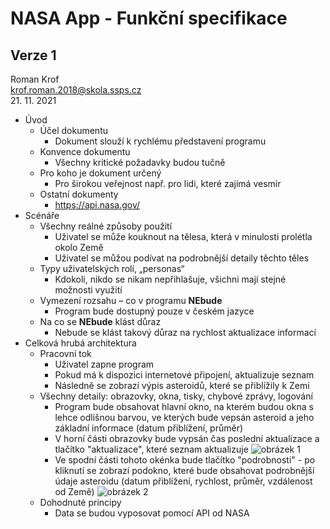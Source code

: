 # NASA App - Funkční specifikace
## Verze 1

Roman Krof <br/>
krof.roman.2018@skola.ssps.cz <br/>
21. 11. 2021

* Úvod
  * Účel dokumentu
    * Dokument slouží k rychlému představení programu
  * Konvence dokumentu
    * Všechny kritické požadavky budou tučně
  * Pro koho je dokument určený
    * Pro širokou veřejnost např. pro lidi, které zajímá vesmír
  * Ostatní dokumenty
    * https://api.nasa.gov/
* Scénáře
  * Všechny reálné způsoby použití
    * Uživatel se může kouknout na tělesa, která v minulosti prolétla okolo Země
    * Uživatel se můžou podívat na podrobnější detaily těchto těles
  * Typy uživatelských rolí, „personas“
    * Kdokoli, nikdo se nikam nepřihlašuje, všichni mají stejné možnosti využití
  * Vymezení rozsahu – co v programu **NEbude**
    * Program bude dostupný pouze v českém jazyce
  * Na co se **NEbude** klást důraz
    * Nebude se klást takový důraz na rychlost aktualizace informací
* Celková hrubá architektura
  * Pracovní tok
    * Uživatel zapne program
    * Pokud má k dispozici internetové připojení, aktualizuje seznam
    * Následně se zobrazí výpis asteroidů, které se přiblížily k Zemi
  * Všechny detaily: obrazovky, okna, tisky, chybové zprávy, logování
    * Program bude obsahovat hlavní okno, na kterém budou okna s lehce odlišnou barvou, ve kterých bude vepsán asteroid a jeho základní informace (datum přiblížení, průměr)
    * V horní části obrazovky bude vypsán čas poslední aktualizace a tlačítko "aktualizace", které seznam aktualizuje
    ![obrázek 1](https://github.com/RomanKrof/NASAAppFunspecs-Krof/blob/main/N%C3%A1vrh%20aplikace%20-%20hlavn%C3%AD%20strana.png)
    * Ve spodní části tohoto okénka bude tlačítko "podrobnosti" - po kliknutí se zobrazí podokno, které bude obsahovat podrobnější údaje asteroidu (datum přiblížení, rychlost, průměr, vzdálenost od Země)
    ![obrázek 2](https://github.com/RomanKrof/NASAAppFunspecs-Krof/blob/main/N%C3%A1vrh%20aplikace%20-%20podrobnosti.png)       
  * Dohodnuté principy
    * Data se budou vyposovat pomocí API od NASA

